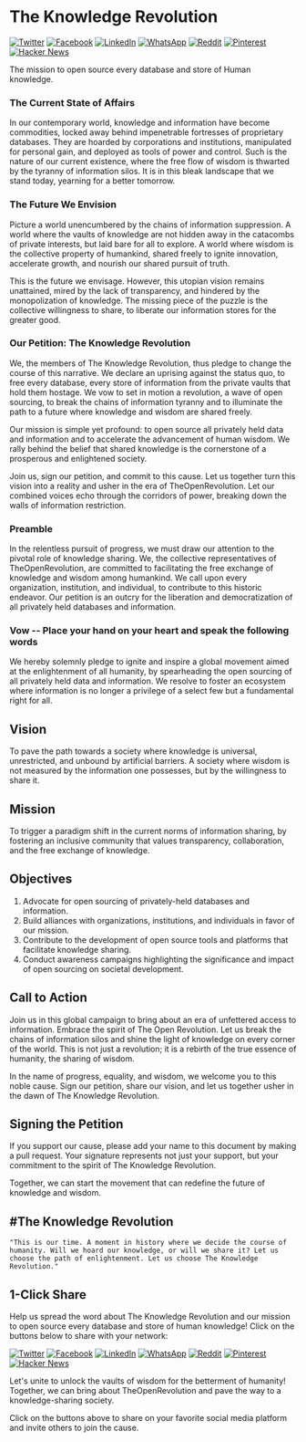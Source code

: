 # The Knowledge Revolution

[![Twitter](https://img.shields.io/twitter/url?style=social&url=https://github.com/kyegomez/TheKnowledgeRevolution)](https://twitter.com/intent/tweet?url=https://github.com/kyegomez/TheKnowledgeRevolution&text=Join%20the%20movement%20for%20knowledge%20liberation%21%20Sign%20the%20petition%20for%20%23TheOpenRevolution%20and%20let%27s%20unlock%20the%20vaults%20of%20wisdom%20for%20all.)
[![Facebook](https://img.shields.io/badge/share%20on-facebook-blue?style=flat&logo=facebook&logoColor=white)](https://www.facebook.com/sharer/sharer.php?u=https://github.com/kyegomez/TheKnowledgeRevolution)
[![LinkedIn](https://img.shields.io/badge/share%20on-linkedin-blue?style=flat&logo=linkedin&logoColor=white)](https://www.linkedin.com/shareArticle?url=https://github.com/kyegomez/TheKnowledgeRevolution&title=Join%20The%20Knowledge%20Revolution%20for%20knowledge%20liberation%21&summary=Support%20the%20mission%20to%20open%20source%20every%20database%20and%20store%20of%20human%20knowledge%20%23TheOpenRevolution)
[![WhatsApp](https://img.shields.io/badge/share%20on-whatsapp-green?style=flat&logo=whatsapp&logoColor=white)](whatsapp://send?text=Join%20the%20movement%20for%20knowledge%20liberation%21%20Sign%20the%20petition%20for%20%23TheOpenRevolution%20and%20let%27s%20unlock%20the%20vaults%20of%20wisdom%20for%20all.%20https%3A%2F%2Fgithub.com%2Fkyegomez%2FTheKnowledgeRevolution)
[![Reddit](https://img.shields.io/badge/submit%20to-reddit-orange?style=flat&logo=reddit&logoColor=white)](https://www.reddit.com/submit?url=https://github.com/kyegomez/TheKnowledgeRevolution&title=Join%20The%20Knowledge%20Revolution%20for%20knowledge%20liberation%21)
[![Pinterest](https://img.shields.io/badge/save%20to-pinterest-red?style=flat&logo=pinterest&logoColor=white)](https://www.pinterest.com/pin/create/button/?url=https://github.com/kyegomez/TheKnowledgeRevolution&description=Join%20the%20movement%20for%20knowledge%20liberation%21%20%23TheOpenRevolution)
[![Hacker News](https://img.shields.io/badge/submit%20to-hacker%20news-ff6600?style=flat&logo=hacker%20news&logoColor=white)](https://news.ycombinator.com/submitlink?u=https://github.com/kyegomez/TheKnowledgeRevolution&t=Join%20The%20Knowledge%20Revolution%20for%20knowledge%20liberation%21)

The mission to open source every database and store of Human knowledge.

### The Current State of Affairs

In our contemporary world, knowledge and information have become commodities, locked away behind impenetrable fortresses of proprietary databases. They are hoarded by corporations and institutions, manipulated for personal gain, and deployed as tools of power and control. Such is the nature of our current existence, where the free flow of wisdom is thwarted by the tyranny of information silos. It is in this bleak landscape that we stand today, yearning for a better tomorrow.

### The Future We Envision

Picture a world unencumbered by the chains of information suppression. A world where the vaults of knowledge are not hidden away in the catacombs of private interests, but laid bare for all to explore. A world where wisdom is the collective property of humankind, shared freely to ignite innovation, accelerate growth, and nourish our shared pursuit of truth. 

This is the future we envisage. However, this utopian vision remains unattained, mired by the lack of transparency, and hindered by the monopolization of knowledge. The missing piece of the puzzle is the collective willingness to share, to liberate our information stores for the greater good.

### Our Petition: The Knowledge Revolution

We, the members of The Knowledge Revolution, thus pledge to change the course of this narrative. We declare an uprising against the status quo, to free every database, every store of information from the private vaults that hold them hostage. We vow to set in motion a revolution, a wave of open sourcing, to break the chains of information tyranny and to illuminate the path to a future where knowledge and wisdom are shared freely.

Our mission is simple yet profound: to open source all privately held data and information and to accelerate the advancement of human wisdom. We rally behind the belief that shared knowledge is the cornerstone of a prosperous and enlightened society.

Join us, sign our petition, and commit to this cause. Let us together turn this vision into a reality and usher in the era of TheOpenRevolution. Let our combined voices echo through the corridors of power, breaking down the walls of information restriction. 

### Preamble
In the relentless pursuit of progress, we must draw our attention to the pivotal role of knowledge sharing. We, the collective representatives of TheOpenRevolution, are committed to facilitating the free exchange of knowledge and wisdom among humankind. We call upon every organization, institution, and individual, to contribute to this historic endeavor. Our petition is an outcry for the liberation and democratization of all privately held databases and information.

### Vow -- Place your hand on your heart and speak the following words
We hereby solemnly pledge to ignite and inspire a global movement aimed at the enlightenment of all humanity, by spearheading the open sourcing of all privately held data and information. We resolve to foster an ecosystem where information is no longer a privilege of a select few but a fundamental right for all.

## Vision
To pave the path towards a society where knowledge is universal, unrestricted, and unbound by artificial barriers. A society where wisdom is not measured by the information one possesses, but by the willingness to share it.

## Mission
To trigger a paradigm shift in the current norms of information sharing, by fostering an inclusive community that values transparency, collaboration, and the free exchange of knowledge.

## Objectives
1. Advocate for open sourcing of privately-held databases and information.
2. Build alliances with organizations, institutions, and individuals in favor of our mission.
3. Contribute to the development of open source tools and platforms that facilitate knowledge sharing.
4. Conduct awareness campaigns highlighting the significance and impact of open sourcing on societal development.

## Call to Action
Join us in this global campaign to bring about an era of unfettered access to information. Embrace the spirit of The Open Revolution. Let us break the chains of information silos and shine the light of knowledge on every corner of the world. This is not just a revolution; it is a rebirth of the true essence of humanity, the sharing of wisdom.

In the name of progress, equality, and wisdom, we welcome you to this noble cause. Sign our petition, share our vision, and let us together usher in the dawn of The Knowledge Revolution.

## Signing the Petition
If you support our cause, please add your name to this document by making a pull request. Your signature represents not just your support, but your commitment to the spirit of The Knowledge Revolution.

Together, we can start the movement that can redefine the future of knowledge and wisdom.

## #The Knowledge Revolution

```
"This is our time. A moment in history where we decide the course of humanity. Will we hoard our knowledge, or will we share it? Let us choose the path of enlightenment. Let us choose The Knowledge Revolution."
```

## 1-Click Share

Help us spread the word about The Knowledge Revolution and our mission to open source every database and store of human knowledge! Click on the buttons below to share with your network:

[![Twitter](https://img.shields.io/twitter/url?style=social&url=https://github.com/kyegomez/TheKnowledgeRevolution)](https://twitter.com/intent/tweet?url=https://github.com/kyegomez/TheKnowledgeRevolution&text=Join%20the%20movement%20for%20knowledge%20liberation%21%20Sign%20the%20petition%20for%20%23TheOpenRevolution%20and%20let%27s%20unlock%20the%20vaults%20of%20wisdom%20for%20all.)
[![Facebook](https://img.shields.io/badge/share%20on-facebook-blue?style=flat&logo=facebook&logoColor=white)](https://www.facebook.com/sharer/sharer.php?u=https://github.com/kyegomez/TheKnowledgeRevolution)
[![LinkedIn](https://img.shields.io/badge/share%20on-linkedin-blue?style=flat&logo=linkedin&logoColor=white)](https://www.linkedin.com/shareArticle?url=https://github.com/kyegomez/TheKnowledgeRevolution&title=Join%20The%20Knowledge%20Revolution%20for%20knowledge%20liberation%21&summary=Support%20the%20mission%20to%20open%20source%20every%20database%20and%20store%20of%20human%20knowledge%20%23TheOpenRevolution)
[![WhatsApp](https://img.shields.io/badge/share%20on-whatsapp-green?style=flat&logo=whatsapp&logoColor=white)](whatsapp://send?text=Join%20the%20movement%20for%20knowledge%20liberation%21%20Sign%20the%20petition%20for%20%23TheOpenRevolution%20and%20let%27s%20unlock%20the%20vaults%20of%20wisdom%20for%20all.%20https%3A%2F%2Fgithub.com%2Fkyegomez%2FTheKnowledgeRevolution)
[![Reddit](https://img.shields.io/badge/submit%20to-reddit-orange?style=flat&logo=reddit&logoColor=white)](https://www.reddit.com/submit?url=https://github.com/kyegomez/TheKnowledgeRevolution&title=Join%20The%20Knowledge%20Revolution%20for%20knowledge%20liberation%21)
[![Pinterest](https://img.shields.io/badge/save%20to-pinterest-red?style=flat&logo=pinterest&logoColor=white)](https://www.pinterest.com/pin/create/button/?url=https://github.com/kyegomez/TheKnowledgeRevolution&description=Join%20the%20movement%20for%20knowledge%20liberation%21%20%23TheOpenRevolution)
[![Hacker News](https://img.shields.io/badge/submit%20to-hacker%20news-ff6600?style=flat&logo=hacker%20news&logoColor=white)](https://news.ycombinator.com/submitlink?u=https://github.com/kyegomez/TheKnowledgeRevolution&t=Join%20The%20Knowledge%20Revolution%20for%20knowledge%20liberation%21)

Let's unite to unlock the vaults of wisdom for the betterment of humanity! Together, we can bring about TheOpenRevolution and pave the way to a knowledge-sharing society.

Click on the buttons above to share on your favorite social media platform and invite others to join the cause.
